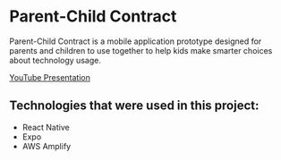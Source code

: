 # Parent-Child Contract

Parent-Child Contract is a mobile application prototype designed for parents and children to use together to help kids make smarter choices about technology usage.

[YouTube Presentation](https://www.youtube.com/watch?v=HmkUQJleOHM&list=PLUNbWIDGJfl5Le7wT5C9D9pJbk2s1H2gi&index=3)

## Technologies that were used in this project:

* React Native
* Expo
* AWS Amplify
